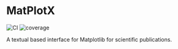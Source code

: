# MatPlotX

![CI](https://github.com/piratax007/MatPlotX/actions/workflows/ci.yml/badge.svg) ![coverage](./coverage-badge.svg)

A textual based interface for Matplotlib for scientific publications.
